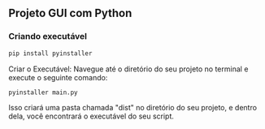 ## Projeto GUI com Python

### Criando executável 

``` bash
pip install pyinstaller
```
Criar o Executável:
Navegue até o diretório do seu projeto no terminal e execute o seguinte comando:

``` bash
pyinstaller main.py
```
Isso criará uma pasta chamada "dist" no diretório do seu projeto, e dentro dela, você encontrará o executável do seu script.